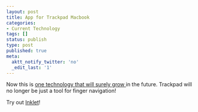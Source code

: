 ```yaml
---
layout: post
title: App for Trackpad Macbook
categories:
- Current Technology
tags: []
status: publish
type: post
published: true
meta:
  aktt_notify_twitter: 'no'
  _edit_last: '1'
---
```

Now this is <a href="http://www.engadget.com/2010/01/12/inklet-trackpad-tablet-app-for-macbook-is-wacoms-worst-nightmar/">one technology that will surely grow </a>in the future. Trackpad will no longer be just a tool for finger navigation!

Try out <a href="http://tenonedesign.com/inklet.php">Inklet</a>!

<object classid="clsid:d27cdb6e-ae6d-11cf-96b8-444553540000" width="480" height="295" codebase="http://download.macromedia.com/pub/shockwave/cabs/flash/swflash.cab#version=6,0,40,0"><param name="allowFullScreen" value="true" /><param name="allowscriptaccess" value="always" /><param name="src" value="http://www.youtube.com/v/7KVFmE8la6w&amp;hl=en_US&amp;fs=1&amp;" /><param name="allowfullscreen" value="true" /><embed type="application/x-shockwave-flash" width="480" height="295" src="http://www.youtube.com/v/7KVFmE8la6w&amp;hl=en_US&amp;fs=1&amp;" allowscriptaccess="always" allowfullscreen="true"></embed></object>

